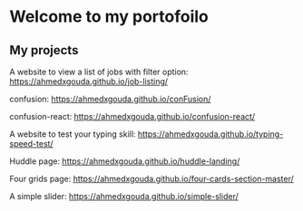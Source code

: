 # Welcome to my portofoilo

## My projects

A website to view a list of jobs with filter option: <https://ahmedxgouda.github.io/job-listing/>

confusion: <https://ahmedxgouda.github.io/conFusion/>

confusion-react: <https://ahmedxgouda.github.io/confusion-react/>

A website to test your typing skill: <https://ahmedxgouda.github.io/typing-speed-test/> 

Huddle page: <https://ahmedxgouda.github.io/huddle-landing/>

Four grids page: <https://ahmedxgouda.github.io/four-cards-section-master/>

A simple slider: <https://ahmedxgouda.github.io/simple-slider/>

